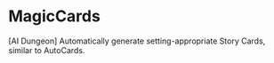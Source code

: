 # MagicCards
[AI Dungeon] Automatically generate setting-appropriate Story Cards, similar to AutoCards.
